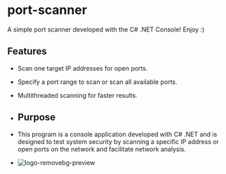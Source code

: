# port-scanner

A simple port scanner developed with the C# .NET Console! Enjoy :)

## Features

- Scan one target IP addresses for open ports.
- Specify a port range to scan or scan all available ports.
- Multithreaded scanning for faster results.

- ## Purpose

- This program is a console application developed with C# .NET and is designed to test system security by scanning a specific IP address or open ports on the network and facilitate network analysis.

- ![logo-removebg-preview](https://github.com/user-attachments/assets/ff43eaeb-f14d-4f33-8a2b-15ff50944751)
